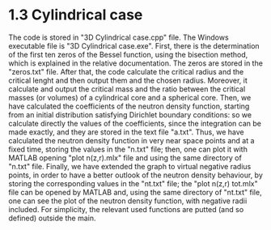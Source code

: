 # 1.3 Cylindrical case
The code is stored in "3D Cylindrical case.cpp" file.
The Windows executable file is "3D Cylindrical case.exe".
First, there is the determination of the first ten zeros of the Bessel function, using
the bisection method, which is explained in the relative documentation. The zeros are
stored in the "zeros.txt" file.
After that, the code calculate the critical radius and the critical lenght and then
output them and the chosen radius.
Moreover, it calculate and output the critical mass and the ratio between the critical
masses (or volumes) of a cylindrical core and a spherical core.
Then, we have calculated the coefficients of the neutron density function, starting
from an initial distribution satisfying Dirichlet boundary conditions: so we calculate
directly the values of the coefficients, since the integration can be made exactly,
and they are stored in the text file "a.txt".
Thus, we have calculated the neutron density function in very near space points and
at a fixed time, storing the values in the "n.txt" file; then, one can plot it with 
MATLAB opening "plot n(z,r).mlx" file and using the same directory of "n.txt" file.
Finally, we have extended the graph to virtual negative radius points, in order to
have a better outlook of the neutron density behaviour, by storing the corresponding 
values in the "nt.txt" file; the "plot n(z,r) tot.mlx" file can be opened by MATLAB
and, using the same directory of "nt.txt" file, one can see the plot of the neutron
density function, with negative radii included.
For simplicity, the relevant used functions are putted (and so defined) outside the
main.
